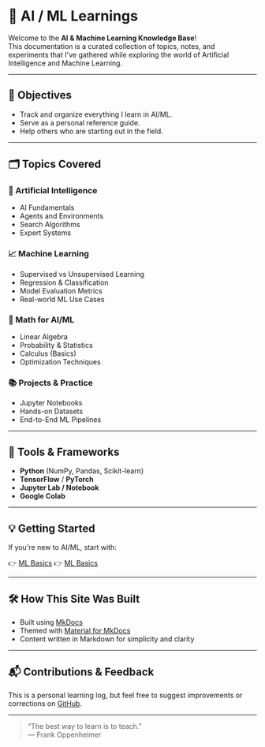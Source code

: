# 🧠 AI / ML Learnings

Welcome to the **AI & Machine Learning Knowledge Base**!  
This documentation is a curated collection of topics, notes, and experiments that I've gathered while exploring the world of Artificial Intelligence and Machine Learning.

---

## 📌 Objectives

- Track and organize everything I learn in AI/ML.
- Serve as a personal reference guide.
- Help others who are starting out in the field.

---

## 🗂️ Topics Covered

### 🤖 Artificial Intelligence
- AI Fundamentals
- Agents and Environments
- Search Algorithms
- Expert Systems

### 📈 Machine Learning
- Supervised vs Unsupervised Learning
- Regression & Classification
- Model Evaluation Metrics
- Real-world ML Use Cases

### 🧮 Math for AI/ML
- Linear Algebra
- Probability & Statistics
- Calculus (Basics)
- Optimization Techniques

### 📚 Projects & Practice
- Jupyter Notebooks
- Hands-on Datasets
- End-to-End ML Pipelines

---

## 🚀 Tools & Frameworks

- **Python** (NumPy, Pandas, Scikit-learn)
- **TensorFlow** / **PyTorch**
- **Jupyter Lab / Notebook**
- **Google Colab**

---

## 💡 Getting Started

If you're new to AI/ML, start with:

👉 [ML Basics](ml-basics.md)
👉 [ML Basics](roadmap.md)

---

## 🛠️ How This Site Was Built

- Built using [MkDocs](https://www.mkdocs.org/)
- Themed with [Material for MkDocs](https://squidfunk.github.io/mkdocs-material/)
- Content written in Markdown for simplicity and clarity

---

## 📬 Contributions & Feedback

This is a personal learning log, but feel free to suggest improvements or corrections on [GitHub](https://github.com/yourusername/ai-ml-learnings).

---

> “The best way to learn is to teach.”  
> ― Frank Oppenheimer
